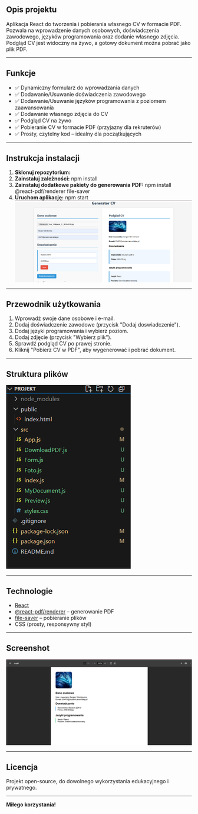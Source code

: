 ## Opis projektu

Aplikacja React do tworzenia i pobierania własnego CV w formacie PDF.  
Pozwala na wprowadzenie danych osobowych, doświadczenia zawodowego, języków programowania oraz dodanie własnego zdjęcia.  
Podgląd CV jest widoczny na żywo, a gotowy dokument można pobrać jako plik PDF.

---

## Funkcje

- ✅ Dynamiczny formularz do wprowadzania danych
- ✅ Dodawanie/Usuwanie doświadczenia zawodowego
- ✅ Dodawanie/Usuwanie języków programowania z poziomem zaawansowania
- ✅ Dodawanie własnego zdjęcia do CV
- ✅ Podgląd CV na żywo
- ✅ Pobieranie CV w formacie PDF (przyjazny dla rekruterów)
- ✅ Prosty, czytelny kod – idealny dla początkujących

---

## Instrukcja instalacji

1. **Sklonuj repozytorium:**
2. **Zainstaluj zależności:**
   npm install
3. **Zainstaluj dodatkowe pakiety do generowania PDF:**
npm install @react-pdf/renderer file-saver
4. **Uruchom aplikację:**
npm start
![Podglad PDF](img/appka.png)
---

## Przewodnik użytkowania

1. Wprowadź swoje dane osobowe i e-mail.
2. Dodaj doświadczenie zawodowe (przycisk "Dodaj doswiadczenie").
3. Dodaj języki programowania i wybierz poziom.
4. Dodaj zdjęcie (przycisk "Wybierz plik").
5. Sprawdź podgląd CV po prawej stronie.
6. Kliknij "Pobierz CV w PDF", aby wygenerować i pobrać dokument.

---

## Struktura plików

![Podglad PDF](img/tree.png)

---

## Technologie

- [React](https://react.dev/)
- [@react-pdf/renderer](https://react-pdf.org/) – generowanie PDF
- [file-saver](https://github.com/eligrey/FileSaver.js/) – pobieranie plików
- CSS (prosty, responsywny styl)

---

## Screenshot

![Podglad PDF](img/cv.png)

---

## Licencja

Projekt open-source, do dowolnego wykorzystania edukacyjnego i prywatnego.

---

**Miłego korzystania!**


